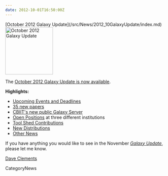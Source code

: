 ```yaml
---
date: 2012-10-01T16:50:00Z
---
```

<div class='newsItemHeader'>[October 2012 Galaxy Update](/src/News/2012_10GalaxyUpdate/index.md)</div>

<div class='right'><a href='/GalaxyUpdates/2012_10'><img src='/Images/Logos/GalaxyUpdate200.png' alt='October 2012 Galaxy Update' width=150 /></a></div>

The [October 2012 Galaxy Update is now available](/src/GalaxyUpdates/2012_10/index.md). 

**Highlights:**

* [Upcoming Events and Deadlines](/GalaxyUpdates/2012_10#upcoming-events-and-deadlines)
* [35 new papers](/GalaxyUpdates/2012_10#new-papers)
* [CBIIT's new public Galaxy Server](/GalaxyUpdates/2012_10#new-public-server-cbiit)
* [Open Positions](/GalaxyUpdates/2012_10#whos-hiring) at three different institutions
* [Tool Shed Contributions](/GalaxyUpdates/2012_10#tool-shed-contributions)
* [New Distributions](/GalaxyUpdates/2012_10#new-distributionss)
* [Other News](/GalaxyUpdates/2012_10#other-news)

If you have anything you would like to see in the November *[Galaxy Update](/src/GalaxyUpdates/index.md)*, please let me know.

[Dave Clements](/src/DaveClements/index.md)


CategoryNews
